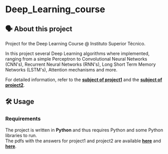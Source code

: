 # Deep_Learning_course

## 🗣️ About this project

Project for the Deep Learning Course @ Instituto Superior Técnico.<br/>

In this project several Deep Learning algorithms where implemented, ranging from a simple Perceptron to Convolutional Neural Networks (CNN's), Recurrent Neural Networks (RNN's), Long Short Term Memory Networks (LSTM's), Attention mechanisms and more.

For detailed information, refer to the [**subject of project1**](https://github.com/vascopearson/Deep_Learning_course/blob/master/Project1/homework1.pdf)
and the [**subject of project2**](https://github.com/vascopearson/Deep_Learning_course/blob/master/Project2/homework2.pdf).

## 🛠️ Usage

### Requirements

The project is written in **Python** and thus requires Python and some Python libraries to run.<br/>
The pdfs with the answers for project1 and project2 are available [**here**](https://github.com/vascopearson/Deep_Learning_course/blob/master/Project1/AP_homework1_group41.pdf)
and [**here**](https://github.com/vascopearson/Deep_Learning_course/blob/master/Project2/AP_homework2.pdf).
